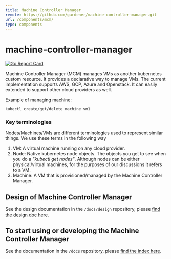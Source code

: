 ```yaml
---
title: Machine Controller Manager
remote: https://github.com/gardener/machine-controller-manager.git
url: /components/mcm/
type: components
---
```

# machine-controller-manager

[![Go Report Card](https://goreportcard.com/badge/github.com/gardener/machine-controller-manager)](https://goreportcard.com/report/github.com/gardener/machine-controller-manager)

Machine Controller Manager (MCM) manages VMs as another kubernetes custom resource. It provides a declarative way to manage VMs. The current implementation supports AWS, GCP, Azure and Openstack. It can easily extended to support other cloud providers as well.

Example of managing machine:
```
kubectl create/get/delete machine vm1
```

### Key terminologies

Nodes/Machines/VMs are different terminologies used to represent similar things. We use these terms in the following way

1. VM: A virtual machine running on any cloud provider.
1. Node: Native kubernetes node objects. The objects you get to see when you do a *"kubectl get nodes"*. Although nodes can be either physical/virtual machines, for the purposes of our discussions it refers to a VM.
1. Machine: A VM that is provisioned/managed by the Machine Controller Manager.

## Design of Machine Controller Manager

See the design documentation in the `/docs/design` repository, please [find the design doc here](https://raw.githubusercontent.com/gardener/machine-controller-manager/master/docs/design/README.md).

## To start using or developing the Machine Controller Manager

See the documentation in the `/docs` repository, please [find the index here](https://raw.githubusercontent.com/gardener/machine-controller-manager/master/docs/README.md).
